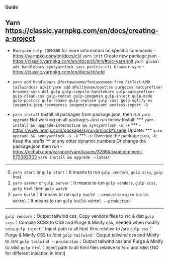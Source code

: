 #### Guide ####
## Yarn https://classic.yarnpkg.com/en/docs/creating-a-project
* Run `yarn help COMMAND` for more information on specific commands - https://yarnpkg.com/en/docs/cli/
``yarn init`` Create new package.json - https://classic.yarnpkg.com/en/docs/cli/init/#toc-yarn-init
``yarn global add handlebars syncyarnlock sass postcss-cli browser-sync`` - https://classic.yarnpkg.com/en/docs/cli/add

* `yarn add handlebars @fortawesome/fontawesome-free FitText-UMD tailwindcss uikit`
	`yarn add @fullhuman/postcss-purgecss autoprefixer browser-sync del gulp gulp-compile-handlebars gulp-autoprefixer gulp-clean-css gulp-concat gulp-imagemin gulp-inject gulp-mode gulp-postcss gulp-rename gulp-replace gulp-sass gulp-uglify-es imagemin-jpeg-recompress imagemin-pngquant postcss-import -D`

* `yarn install` Install all packages from package.json, then run ``yarn upgrade`` Not working on all packages
	Just run below
	Install: ***	`yarn install && upgrade-interactive && syncyarnlock -s -k` *** - https://www.npmjs.com/package/syncyarnlock#usage
	Update: ***	`yarn upgrade && syncyarnlock -s -k` ***
	`-s`: Override the package.json, `-k`: Keep the prefix '^' or any other dynamic numbers
	Or change the package.json then run  - https://github.com/yarnpkg/yarn/issues/3266#issuecomment-573382303
	`yarn install && upgrade --latest`
---------------------------
0. `yarn start` or `gulp start`：It means to run `gulp vendors`, `gulp scss`, `gulp html`
1. `yarn server` or `gulp server`：It means to run  `gulp vendors`, `gulp scss`, `gulp html` then `gulp watch`
2. `yarn build`：It means to run `gulp build --production`
	 `yarn build-nohtml`：It means to run `gulp build-nohtml --production`
---------------------------
`gulp vendors`：Output tailwind css, Copy vendors files to src & dist
`gulp scss`：Compile SCSS to CSS and Purge & Minify css, needed when modify scss
`gulp inject`：Inject path to all html files relative to /src
`gulp css`：Purge & Minify CSS to /dist
`gulp tailwind`：Output tailwind css and Minify to /src
`gulp tailwind --production`：Output tailwind css and Purge & Minify to /dist
`gulp html`：Inject path to all html files relative to /src and /dist [NO for different injection in html]